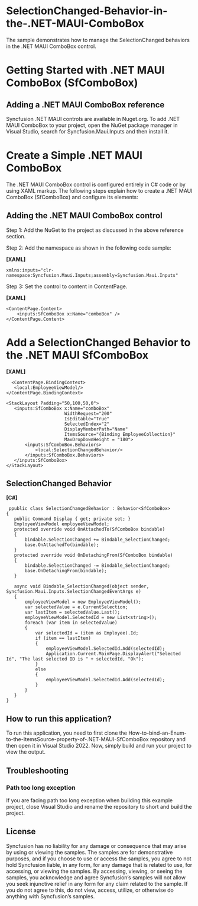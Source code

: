 # SelectionChanged-Behavior-in-the-.NET-MAUI-ComboBox
The sample demonstrates how to manage the SelectionChanged behaviors in the .NET MAUI ComboBox control.
# Getting Started with .NET MAUI ComboBox (SfComboBox)
## Adding a .NET MAUI ComboBox reference
Syncfusion .NET MAUI controls are available in Nuget.org. To add .NET MAUI ComboBox to your project, open the NuGet package manager in Visual Studio, search for Syncfusion.Maui.Inputs and then install it.

# Create a Simple .NET MAUI ComboBox
The .NET MAUI ComboBox control is configured entirely in C# code or by using XAML markup. The following steps explain how to create a .NET MAUI ComboBox (SfComboBox) and configure its elements:
## Adding the .NET MAUI ComboBox control

Step 1: Add the NuGet to the project as discussed in the above reference section.

Step 2: Add the namespace as shown in the following code sample:

**[XAML]**

```
xmlns:inputs="clr-namespace:Syncfusion.Maui.Inputs;assembly=Syncfusion.Maui.Inputs"
```

Step 3: Set the control to content in ContentPage.

**[XAML]**

```
<ContentPage.Content>    
    <inputs:SfComboBox x:Name="comboBox" />
</ContentPage.Content>
```
#   Add a SelectionChanged Behavior to the .NET MAUI SfComboBox

**[XAML]**

```
  <ContentPage.BindingContext>
   <local:EmployeeViewModel/>
</ContentPage.BindingContext>

<StackLayout Padding="50,100,50,0">
   <inputs:SfComboBox x:Name="comboBox"
                      WidthRequest="200"
                      IsEditable="True"
                      SelectedIndex="2"
                      DisplayMemberPath="Name" 
                      ItemsSource="{Binding EmployeeCollection}"
                      MaxDropDownHeight = "180">
       <inputs:SfComboBox.Behaviors>
           <local:SelectionChangedBehavior/>
       </inputs:SfComboBox.Behaviors>
   </inputs:SfComboBox>
</StackLayout>
```
##  SelectionChanged Behavior

**[C#]**
```
 ppublic class SelectionChangedBehavior : Behavior<SfComboBox>
{
   public Command Display { get; private set; }
   EmployeeViewModel employeeViewModel;
   protected override void OnAttachedTo(SfComboBox bindable)
   {
       bindable.SelectionChanged += Bindable_SelectionChanged;
       base.OnAttachedTo(bindable);
   }
   protected override void OnDetachingFrom(SfComboBox bindable)
   {
       bindable.SelectionChanged -= Bindable_SelectionChanged;
       base.OnDetachingFrom(bindable);
   }

   async void Bindable_SelectionChanged(object sender, Syncfusion.Maui.Inputs.SelectionChangedEventArgs e)
   {
       employeeViewModel = new EmployeeViewModel();
       var selectedValue = e.CurrentSelection;
       var lastItem = selectedValue.Last();
       employeeViewModel.SelectedId = new List<string>();
       foreach (var item in selectedValue)
       {
           var selectedId = (item as Employee).Id;
           if (item == lastItem)
           {
               employeeViewModel.SelectedId.Add(selectedId);
               Application.Current.MainPage.DisplayAlert("Selected Id", "The last selected ID is " + selectedId, "Ok");
           }
           else
           {
               employeeViewModel.SelectedId.Add(selectedId);
           }
       }
   }
}
```
## How to run this application?

To run this application, you need to first clone the How-to-bind-an-Enum-to-the-ItemsSource-property-of-.NET-MAUI-SfComboBox repository and then open it in Visual Studio 2022. Now, simply build and run your project to view the output.

## <a name="troubleshooting"></a>Troubleshooting ##
### Path too long exception
If you are facing path too long exception when building this example project, close Visual Studio and rename the repository to short and build the project.

## License

Syncfusion has no liability for any damage or consequence that may arise by using or viewing the samples. The samples are for demonstrative purposes, and if you choose to use or access the samples, you agree to not hold Syncfusion liable, in any form, for any damage that is related to use, for accessing, or viewing the samples. By accessing, viewing, or seeing the samples, you acknowledge and agree Syncfusion’s samples will not allow you seek injunctive relief in any form for any claim related to the sample. If you do not agree to this, do not view, access, utilize, or otherwise do anything with Syncfusion’s samples.
